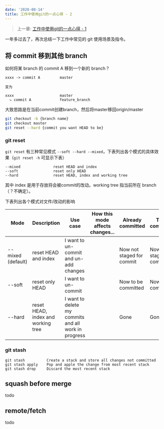 ```yaml
---
date: '2020-08-14'
title: 工作中使用git的一点心得 - 2
---
```


> 上一章: [工作中使用git的一点心得 - 1](/work-with-git/)

一年多过去了，再次总结一下工作中常见的 git 使用场景及指令。

## 将 commit 移到其他 branch

如何将某 branch 的 commit A 移到一个新的 branch？

```
xxxx -> commit A         master

变为

xxxx                     master
  ⤷ commit A             feature_branch
```

大致思路是在当前commit创建branch，然后将master移回origin/master

```bash
git checkout -b {branch name}
git checkout master
git reset --hard {commit you want HEAD to be}
```

### git reset

`git reset` 有三种常见模式 `--soft --hard --mixed`，下表列出各个模式的具体效果（`git reset -h` 可显示下表）

```
--mixed               reset HEAD and index
--soft                reset only HEAD
--hard                reset HEAD, index and working tree
```

其中 index 是用于存放将会被commit的改动。working tree 指当前所在 branch（？不确定）。

下表列出各个模式对文件/改动的影响

| Mode              | Description                        | Use case                                             | How this mode affects changes... | Already committed         | To be committed           | Not staged for commit | Untracked files |
|-------------------|------------------------------------|------------------------------------------------------|----------------------------------|---------------------------|---------------------------|-----------------------|-----------------|
| --mixed (default) | reset HEAD and index               | I want to un-commit and un-add changes               |                                  | Now not staged for commit | Now not staged for commit | Unaffected            | Unaffected      |
| --soft            | reset only HEAD                    | I want to un-commit                                  |                                  | Now to be committed       | Now to be committed       | Unaffected            | Unaffected      |
| --hard            | reset HEAD, index and working tree | I want to delete my commits and all work in progress |                                  | Gone                      | Gone                      | Gone                  | Unaffected      |

### git stash

```
git stash          Create a stack and store all changes not committed
git stash apply    Pop and apple the change from most recent stack
git stash drop     Discard the most recent stack
```

## squash before merge

todo

## remote/fetch

todo
